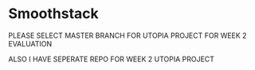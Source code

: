 # Smoothstack

PLEASE SELECT MASTER BRANCH FOR UTOPIA PROJECT FOR WEEK 2 EVALUATION

ALSO I HAVE SEPERATE REPO FOR WEEK 2 UTOPIA PROJECT
